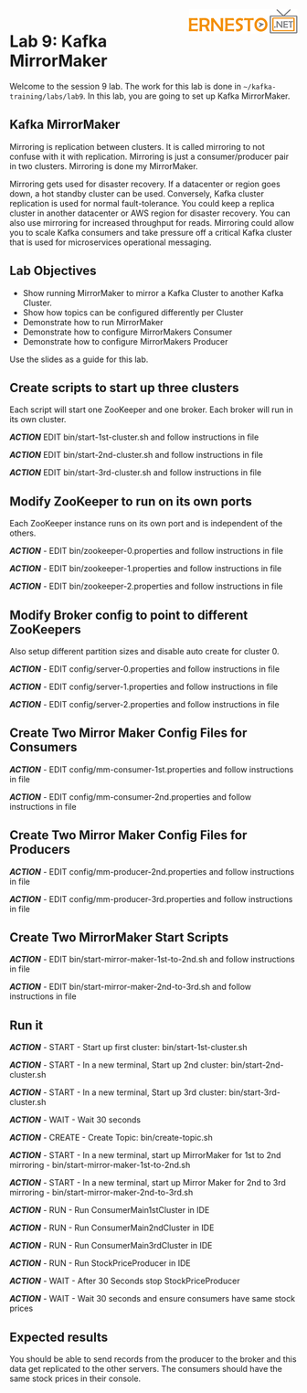 <img align="right" src="./logo.png">

# Lab 9: Kafka MirrorMaker

Welcome to the session 9 lab. The work for this lab is done in `~/kafka-training/labs/lab9`.
In this lab, you are going to set up Kafka MirrorMaker.





## Kafka MirrorMaker

Mirroring is replication between clusters. It is called mirroring to not confuse with it
with replication. Mirroring is just a consumer/producer pair in two clusters.
Mirroring is done my MirrorMaker.

Mirroring gets used for disaster recovery. If a datacenter or region goes down, a hot
standby cluster can be used. Conversely, Kafka cluster replication is used for normal
fault-tolerance.
You could keep a replica cluster in another datacenter or AWS region for disaster recovery.
You can also use mirroring for increased throughput for reads. Mirroring could allow you
to scale Kafka consumers and take pressure off a critical Kafka cluster that is used
for microservices operational messaging.

## Lab Objectives


* Show running MirrorMaker to mirror a Kafka Cluster to another Kafka Cluster.
* Show how topics can be configured differently per Cluster
* Demonstrate how to run MirrorMaker
* Demonstrate how to configure MirrorMakers Consumer
* Demonstrate how to configure MirrorMakers Producer

Use the slides as a guide for this lab.

## Create scripts to start up three clusters

Each script will start one ZooKeeper and one broker.
Each broker will run in its own cluster.


***ACTION*** EDIT bin/start-1st-cluster.sh and follow instructions in file

***ACTION*** EDIT bin/start-2nd-cluster.sh and follow instructions in file

***ACTION*** EDIT bin/start-3rd-cluster.sh and follow instructions in file


## Modify ZooKeeper to run on its own ports

Each ZooKeeper instance runs on its own port and is independent of the others.


***ACTION*** - EDIT bin/zookeeper-0.properties and follow instructions in file

***ACTION*** - EDIT bin/zookeeper-1.properties and follow instructions in file

***ACTION*** - EDIT bin/zookeeper-2.properties and follow instructions in file


## Modify Broker config to point to different ZooKeepers
Also setup different partition sizes and disable auto create for cluster 0.


***ACTION*** - EDIT config/server-0.properties and follow instructions in file

***ACTION*** - EDIT config/server-1.properties and follow instructions in file

***ACTION*** - EDIT config/server-2.properties and follow instructions in file


## Create Two Mirror Maker Config Files for Consumers


***ACTION*** - EDIT config/mm-consumer-1st.properties and follow instructions in file

***ACTION*** - EDIT config/mm-consumer-2nd.properties and follow instructions in file

## Create Two Mirror Maker Config Files for Producers


***ACTION*** - EDIT config/mm-producer-2nd.properties and follow instructions in file

***ACTION*** - EDIT config/mm-producer-3rd.properties and follow instructions in file

## Create Two MirrorMaker Start Scripts


***ACTION*** - EDIT bin/start-mirror-maker-1st-to-2nd.sh and follow instructions in file

***ACTION*** - EDIT bin/start-mirror-maker-2nd-to-3rd.sh and follow instructions in file


## Run it

***ACTION*** - START - Start up first cluster: bin/start-1st-cluster.sh

***ACTION*** - START - In a new terminal, Start up 2nd cluster: bin/start-2nd-cluster.sh

***ACTION*** - START - In a new terminal, Start up 3rd cluster: bin/start-3rd-cluster.sh

***ACTION*** - WAIT - Wait 30 seconds

***ACTION*** - CREATE - Create Topic: bin/create-topic.sh


***ACTION*** - START - In a new terminal, start up MirrorMaker for 1st to 2nd mirroring - bin/start-mirror-maker-1st-to-2nd.sh

***ACTION*** - START - In a new terminal, start up Mirror Maker for 2nd to 3rd mirroring - bin/start-mirror-maker-2nd-to-3rd.sh


***ACTION*** - RUN - Run ConsumerMain1stCluster in IDE

***ACTION*** - RUN - Run ConsumerMain2ndCluster in IDE

***ACTION*** - RUN - Run ConsumerMain3rdCluster in IDE

***ACTION*** - RUN - Run StockPriceProducer in IDE

***ACTION*** - WAIT - After 30 Seconds stop StockPriceProducer

***ACTION*** - WAIT - Wait 30 seconds and ensure consumers have same stock prices

## Expected results
You should be able to send records from the producer to the broker and this data
get replicated to the other servers.
The consumers should have the same stock prices in their console.
